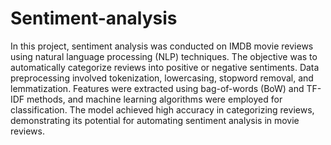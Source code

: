 # Sentiment-analysis
In this project, sentiment analysis was conducted on IMDB movie reviews using natural language processing (NLP) techniques. The objective was to automatically categorize reviews into positive or negative sentiments. Data preprocessing involved tokenization, lowercasing, stopword removal, and lemmatization. Features were extracted using bag-of-words (BoW) and TF-IDF methods, and machine learning algorithms were employed for classification. The model achieved high accuracy in categorizing reviews, demonstrating its potential for automating sentiment analysis in movie reviews.
